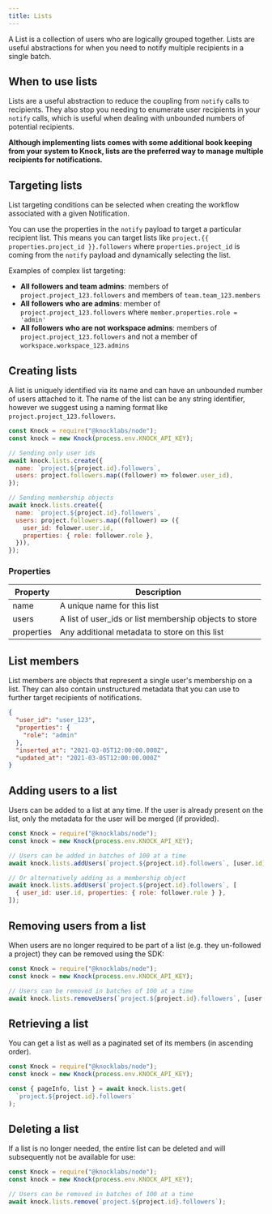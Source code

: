 ```yaml
---
title: Lists
---
```


A List is a collection of users who are logically grouped together. Lists are useful abstractions
for when you need to notify multiple recipients in a single batch.

## When to use lists

Lists are a useful abstraction to reduce the coupling from `notify` calls to recipients. They also stop
you needing to enumerate user recipients in your `notify` calls, which is useful when dealing with unbounded
numbers of potential recipients.

**Although implementing lists comes with some additional book keeping from your system to Knock, lists
are the preferred way to manage multiple recipients for notifications.**

## Targeting lists

List targeting conditions can be selected when creating the workflow associated with a given Notification.

You can use the properties in the `notify` payload to target a particular recipient list. This
means you can target lists like `project.{{ properties.project_id }}.followers` where `properties.project_id`
is coming from the `notify` payload and dynamically selecting the list.

Examples of complex list targeting:

- **All followers and team admins**: members of `project.project_123.followers` and members of `team.team_123.members`
- **All followers who are admins**: member of `project.project_123.followers` where `member.properties.role = 'admin'`
- **All followers who are not workspace admins**: members of `project.project_123.followers` and not a member of `workspace.workspace_123.admins`

## Creating lists

A list is uniquely identified via its name and can have an unbounded number of users attached to
it. The name of the list can be any string identifier, however we suggest using a naming format like
`project.project_123.followers`.

```js
const Knock = require("@knocklabs/node");
const knock = new Knock(process.env.KNOCK_API_KEY);

// Sending only user ids
await knock.lists.create({
  name: `project.${project.id}.followers`,
  users: project.followers.map((follower) => folower.user_id),
});

// Sending membership objects
await knock.lists.create({
  name: `project.${project.id}.followers`,
  users: project.followers.map((follower) => ({
    user_id: folower.user.id,
    properties: { role: follower.role },
  })),
});
```

### Properties

| Property   | Description                                            |
| ---------- | ------------------------------------------------------ |
| name       | A unique name for this list                            |
| users      | A list of user_ids or list membership objects to store |
| properties | Any additional metadata to store on this list          |

## List members

List members are objects that represent a single user's membership on a list. They can also contain
unstructured metadata that you can use to further target recipients of notifications.

```json
{
  "user_id": "user_123",
  "properties": {
    "role": "admin"
  },
  "inserted_at": "2021-03-05T12:00:00.000Z",
  "updated_at": "2021-03-05T12:00:00.000Z"
}
```

## Adding users to a list

Users can be added to a list at any time. If the user is already present on the list, only the metadata
for the user will be merged (if provided).

```js
const Knock = require("@knocklabs/node");
const knock = new Knock(process.env.KNOCK_API_KEY);

// Users can be added in batches of 100 at a time
await knock.lists.addUsers(`project.${project.id}.followers`, [user.id]);

// Or alternatively adding as a membership object
await knock.lists.addUsers(`project.${project.id}.followers`, [
  { user_id: user.id, properties: { role: follower.role } },
]);
```

## Removing users from a list

When users are no longer required to be part of a list (e.g. they un-followed a project) they
can be removed using the SDK:

```js
const Knock = require("@knocklabs/node");
const knock = new Knock(process.env.KNOCK_API_KEY);

// Users can be removed in batches of 100 at a time
await knock.lists.removeUsers(`project.${project.id}.followers`, [user.id]);
```

## Retrieving a list

You can get a list as well as a paginated set of its members (in ascending order).

```js
const Knock = require("@knocklabs/node");
const knock = new Knock(process.env.KNOCK_API_KEY);

const { pageInfo, list } = await knock.lists.get(
  `project.${project.id}.followers`
);
```

## Deleting a list

If a list is no longer needed, the entire list can be deleted and will subsequently not be
available for use:

```js
const Knock = require("@knocklabs/node");
const knock = new Knock(process.env.KNOCK_API_KEY);

// Users can be removed in batches of 100 at a time
await knock.lists.remove(`project.${project.id}.followers`);
```
